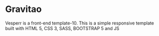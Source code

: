 # Gravitao
Vesperr is a front-end template-10. This is a simple responsive template built with HTML 5, CSS 3, SASS, BOOTSTRAP 5 and JS
